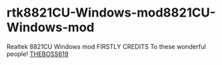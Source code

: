 # rtk8821CU-Windows-mod8821CU-Windows-mod
Realtek 8821CU Windows mod
FIRSTLY CREDITS To these wonderful people!
[THEBOSS619](https://www.techpowerup.com/forums/members/theboss619.184112/)
